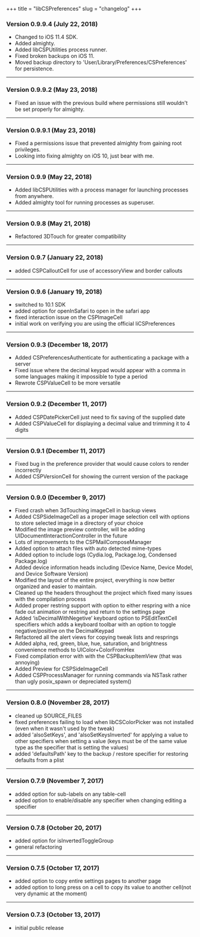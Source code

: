 +++
title = "libCSPreferences"
slug = "changelog"
+++

### Version 0.9.9.4 (July 22, 2018)

- Changed to iOS 11.4 SDK.
- Added almighty.
- Added libCSPUtilities process runner.
- Fixed broken backups on iOS 11.
- Moved backup directory to 'User/Library/Preferences/CSPreferences' for persistence.

---

### Version 0.9.9.2 (May 23, 2018)

- Fixed an issue with the previous build where permissions still wouldn't be set properly for almighty.

---

### Version 0.9.9.1 (May 23, 2018)

- Fixed a permissions issue that prevented almighty from gaining root privileges.
- Looking into fixing almighty on iOS 10, just bear with me.

---

### Version 0.9.9 (May 22, 2018)

- Added libCSPUtilities with a process manager for launching processes from anywhere.
- Added almighty tool for running processes as superuser.

---

### Version 0.9.8 (May 21, 2018)
- Refactored 3DTouch for greater compatibility

---

### Version 0.9.7 (January 22, 2018)

- added CSPCalloutCell for use of accessoryView and border callouts

---

### Version 0.9.6 (January 19, 2018)

- switched to 10.1 SDK
- added option for openInSafari to open in the safari app
- fixed interaction issue on the CSPImageCell
- initial work on verifying you are using the official liCSPreferences

---

### Version 0.9.3 (December 18, 2017)

- Added CSPreferencesAuthenticate for authenticating a package with a server
- Fixed issue where the decimal keypad would appear with a comma in some languages making it impossible to type a period
- Rewrote CSPValueCell to be more versatile

---

### Version 0.9.2 (December 11, 2017)

- Added CSPDatePickerCell just need to fix saving of the supplied date
- Added CSPValueCell for displaying a decimal value and trimming it to 4 digits

---

### Version 0.9.1 (December 11, 2017)

- Fixed bug in the preference provider that would cause colors to render incorrectly
- Added CSPVersionCell for showing the current version of the package

---

### Version 0.9.0 (December 9, 2017)

- Fixed crash when 3dTouching imageCell in backup views
- Added CSPSideImageCell as a proper image selection cell with options to store selected image in a directory of
your choice
- Modified the image preview controller, will be adding UIDocumentInteractionController in the future
- Lots of improvements to the CSPMailComposeManager
- Added option to attach files with auto detected mime-types
- Added option to include logs (Cydia.log, Package.log, Condensed Package.log)
- Added device information heads including (Device Name, Device Model, and Device Software Version)
- Modified the layout of the entire project, everything is now better organized and easier to maintain. 
- Cleaned up the headers throughout the project which fixed many issues with the compilation process
- Added proper restring support with option to either respring with a nice fade out animation or restring and return
to the settings page
- Added ‘isDecimalWithNegetive’ keyboard option to PSEditTextCell specifiers which adds a keyboard toolbar with an
option to toggle negative/positive on the DecimalKeypad
- Refactored all the alert views for copying tweak lists and resprings
- Added alpha, red, green, blue, hue, saturation, and brightness convenience methods to UIColor+ColorFromHex 
- Fixed compilation error with with the CSPBackupItemView (that was annoying)
- Added Preview for CSPSideImageCell
- Added CSPProcessManager for running commands via NSTask rather than ugly posix_spawn or depreciated system()

---

### Version 0.8.0 (November 28, 2017)

- cleaned up SOURCE_FILES
- fixed preferences failing to load when libCSColorPicker was not installed (even when it wasn't used by the tweak)
- added 'alsoSetKeys', and 'alsoSetKeysInverted' for applying a value to other specifiers when setting a value (keys
must be of the same value type as the specifier that is setting the values)
- added 'defaultsPath' key to the backup / restore specifier for restoring defaults from a plist

---

### Version 0.7.9 (November 7, 2017)

- added option for sub-labels on any table-cell
- added option to enable/disable any specifier when changing editing a specifier

---

### Version 0.7.8 (October 20, 2017)

- added option for isInvertedToggleGroup
- general refactoring

---

### Version 0.7.5 (October 17, 2017)

- added option to copy entire settings pages to another page
- added option to long press on a cell to copy its value to another cell(not very dynamic at the moment)

---

### Version 0.7.3 (October 13, 2017)

- initial public release
